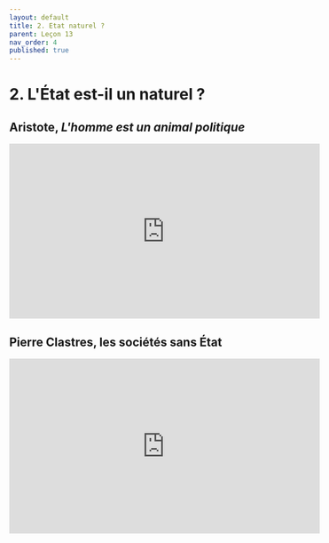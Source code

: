 ```yaml
---
layout: default
title: 2. Etat naturel ?
parent: Leçon 13
nav_order: 4
published: true
---
```


# 2. L'État est-il un naturel ?


## Aristote, *L'homme est un animal politique*

<iframe width="560" height="315" src="https://www.youtube.com/embed/sdYp2a0c3RM?si=2uQlhz0J_wxKNrFj" title="YouTube video player" frameborder="0" allow="accelerometer; autoplay; clipboard-write; encrypted-media; gyroscope; picture-in-picture; web-share" referrerpolicy="strict-origin-when-cross-origin" allowfullscreen></iframe>

## Pierre Clastres, les sociétés sans État

<iframe width="560" height="315" src="https://www.youtube.com/embed/W232OOdo-88?si=dr2CtqwgM3Jd_bZj" title="YouTube video player" frameborder="0" allow="accelerometer; autoplay; clipboard-write; encrypted-media; gyroscope; picture-in-picture; web-share" referrerpolicy="strict-origin-when-cross-origin" allowfullscreen></iframe>

